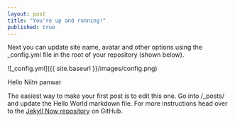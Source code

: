 ```yaml
---
layout: post
title: "You're up and running!"
published: true
---
```


Next you can update site name, avatar and other options using the _config.yml file in the root of your repository (shown below).

![_config.yml]({{ site.baseurl }}/images/config.png)

Hello Niitn panwar

The easiest way to make your first post is to edit this one. Go into /_posts/ and update the Hello World markdown file. For more instructions head over to the [Jekyll Now repository](https://github.com/barryclark/jekyll-now) on GitHub.
